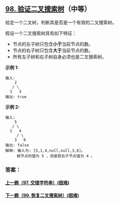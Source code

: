 ## [98. 验证二叉搜索树](https://leetcode-cn.com/problems/validate-binary-search-tree/)（中等）

给定一个二叉树，判断其是否是一个有效的二叉搜索树。

假设一个二叉搜索树具有如下特征：

- 节点的左子树只包含**小于**当前节点的数。
- 节点的右子树只包含**大于**当前节点的数。
- 所有左子树和右子树自身必须也是二叉搜索树。

**示例 1:**

```
输入:
    2
   / \
  1   3
输出: true
```

**示例 2:**

```
输入:
    5
   / \
  1   4
     / \
    3   6
输出: false
解释: 输入为: [5,1,4,null,null,3,6]。
     根节点的值为 5 ，但是其右子节点值为 4 。
```



### 答案：



#### [上一题（97. 交错字符串）(困难)](https://github.com/sdwwld/leetCode/blob/master/src/main/java/com/wld/java/leetcode/leetCode0097.md)

#### [下一题（99. 恢复二叉搜索树）(困难)](https://github.com/sdwwld/leetCode/blob/master/src/main/java/com/wld/java/leetcode/leetCode0099.md)